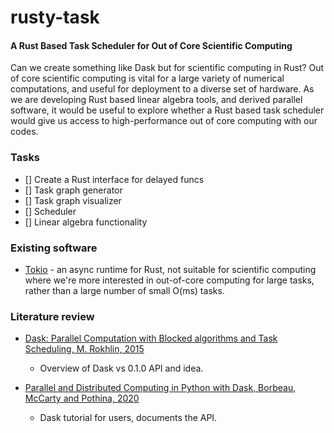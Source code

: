 # rusty-task

#### A Rust Based Task Scheduler for Out of Core Scientific Computing

Can we create something like Dask but for scientific computing in Rust? Out of core scientific computing is vital for a large variety of numerical computations, and useful for deployment to a diverse set of hardware. As we are developing Rust based linear algebra tools, and derived parallel software, it would be useful to explore whether a Rust based task scheduler would give us access to high-performance out of core computing with our codes.


### Tasks

- [] Create a Rust interface for delayed funcs
- [] Task graph generator
- [] Task graph visualizer
- [] Scheduler
- [] Linear algebra functionality



### Existing software

- [Tokio](https://tokio.rs/) - an async runtime for Rust, not suitable for scientific computing where we're more interested in out-of-core computing for large tasks, rather than a large number of small O(ms) tasks.



### Literature review

- [Dask: Parallel Computation with Blocked algorithms and Task Scheduling, M. Rokhlin, 2015](http://citeseerx.ist.psu.edu/viewdoc/download?doi=10.1.1.825.5314&rep=rep1&type=pdf)
	- Overview of Dask vs 0.1.0 API and idea.

- [Parallel and Distributed Computing in Python with Dask, Borbeau, McCarty and Pothina, 2020](https://www.youtube.com/watch?v=EybGGLbLipI&ab_channel=Enthought)
	- Dask tutorial for users, documents the API.



